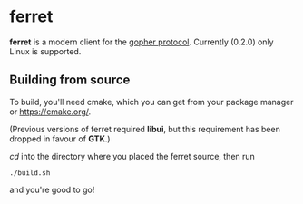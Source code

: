 # ferret

**ferret** is a modern client for the [gopher protocol](https://en.wikipedia.org/wiki/Gopher_(protocol)). Currently (0.2.0) only Linux is supported.

## Building from source
To build, you'll need cmake, which you can get from your package manager or https://cmake.org/.

(Previous versions of ferret required **libui**, but this requirement has been dropped in favour of **GTK**.)

*cd* into the directory where you placed the ferret source, then run

	./build.sh

and you're good to go!